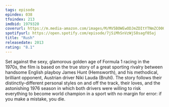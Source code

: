 ```yaml
---
tags: episode
epindex: 038
tfoindex: 213
imdbid: 1979320
coverurl: https://m.media-amazon.com/images/M/MV5BOWEwODJmZDItYTNmZC00OGM4LThlNDktOTQzZjIzMGQxODA4XkEyXkFqcGdeQXVyNjU0OTQ0OTY@._V1_SY300_CR0,0,202,300_.jpg
spotifyurl: https://open.spotify.com/episode/7jSiMhSnVzWjS8sagf05aj
title: "Rush"
releasedate: 2013
rating: "8.1"
---
```


Set against the sexy, glamorous golden age of Formula 1 racing in the 1970s, the film is based on the true story of a great sporting rivalry between handsome English playboy James Hunt (Hemsworth), and his methodical, brilliant opponent, Austrian driver Niki Lauda (Bruhl). The story follows their distinctly-different personal styles on and off the track, their loves, and the astonishing 1976 season in which both drivers were willing to risk everything to become world champion in a sport with no margin for error: if you make a mistake, you die.